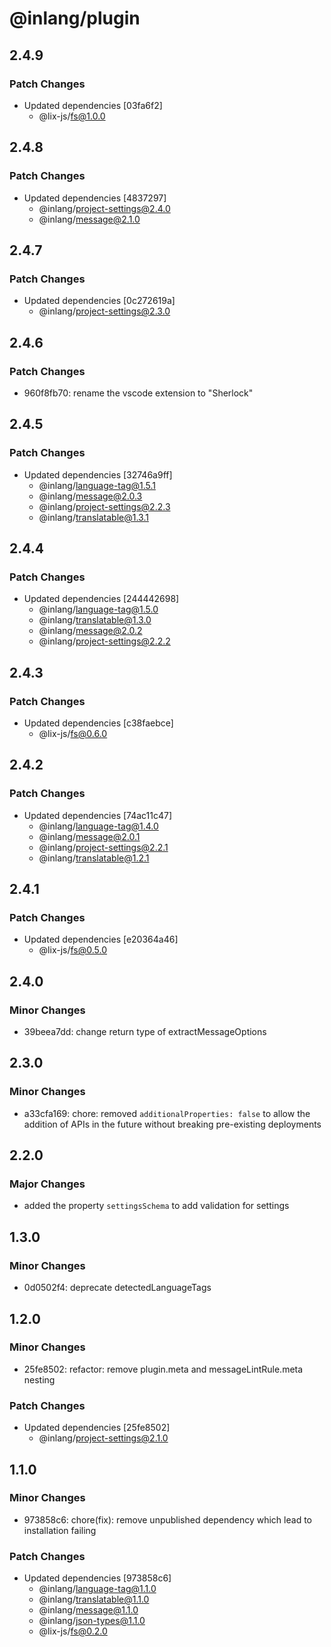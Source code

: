 # @inlang/plugin

## 2.4.9

### Patch Changes

- Updated dependencies [03fa6f2]
  - @lix-js/fs@1.0.0

## 2.4.8

### Patch Changes

- Updated dependencies [4837297]
  - @inlang/project-settings@2.4.0
  - @inlang/message@2.1.0

## 2.4.7

### Patch Changes

- Updated dependencies [0c272619a]
  - @inlang/project-settings@2.3.0

## 2.4.6

### Patch Changes

- 960f8fb70: rename the vscode extension to "Sherlock"

## 2.4.5

### Patch Changes

- Updated dependencies [32746a9ff]
  - @inlang/language-tag@1.5.1
  - @inlang/message@2.0.3
  - @inlang/project-settings@2.2.3
  - @inlang/translatable@1.3.1

## 2.4.4

### Patch Changes

- Updated dependencies [244442698]
  - @inlang/language-tag@1.5.0
  - @inlang/translatable@1.3.0
  - @inlang/message@2.0.2
  - @inlang/project-settings@2.2.2

## 2.4.3

### Patch Changes

- Updated dependencies [c38faebce]
  - @lix-js/fs@0.6.0

## 2.4.2

### Patch Changes

- Updated dependencies [74ac11c47]
  - @inlang/language-tag@1.4.0
  - @inlang/message@2.0.1
  - @inlang/project-settings@2.2.1
  - @inlang/translatable@1.2.1

## 2.4.1

### Patch Changes

- Updated dependencies [e20364a46]
  - @lix-js/fs@0.5.0

## 2.4.0

### Minor Changes

- 39beea7dd: change return type of extractMessageOptions

## 2.3.0

### Minor Changes

- a33cfa169: chore: removed `additionalProperties: false` to allow the addition of APIs in the future without breaking pre-existing deployments

## 2.2.0

### Major Changes

- added the property `settingsSchema` to add validation for settings

## 1.3.0

### Minor Changes

- 0d0502f4: deprecate detectedLanguageTags

## 1.2.0

### Minor Changes

- 25fe8502: refactor: remove plugin.meta and messageLintRule.meta nesting

### Patch Changes

- Updated dependencies [25fe8502]
  - @inlang/project-settings@2.1.0

## 1.1.0

### Minor Changes

- 973858c6: chore(fix): remove unpublished dependency which lead to installation failing

### Patch Changes

- Updated dependencies [973858c6]
  - @inlang/language-tag@1.1.0
  - @inlang/translatable@1.1.0
  - @inlang/message@1.1.0
  - @inlang/json-types@1.1.0
  - @lix-js/fs@0.2.0
